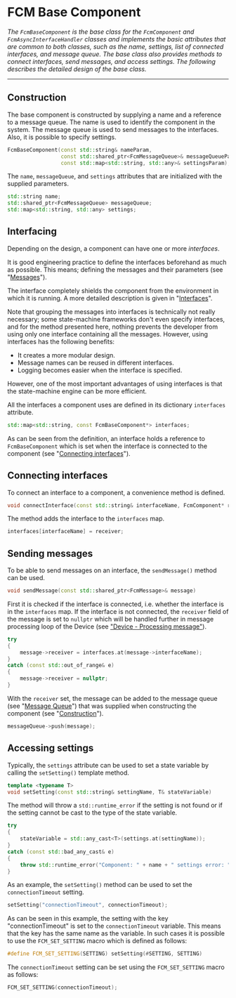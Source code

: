 # FCM Base Component
_The `FcmBaseComponent` is the base class for the `FcmComponent` and `FcmAsyncInterfaceHandler` classes and implements the basic attributes that are common to both classes, such as the name, settings, list of connected interfaces, and message queue. The base class also provides methods to connect interfaces, send messages, and access settings. The following describes the detailed design of the base class._
***

## Construction

The base component is constructed by supplying a name and a reference to a message queue. The name is used to identify the component in the system. The message queue is used to send messages to the interfaces. Also, it is possible to specify settings.

```cpp
FcmBaseComponent(const std::string& nameParam,
                 const std::shared_ptr<FcmMessageQueue>& messageQueueParam,
                 const std::map<std::string, std::any>& settingsParam);
```

The `name`, `messageQueue`, and `settings` attributes that are initialized with the supplied parameters.

```cpp
std::string name;
std::shared_ptr<FcmMessageQueue> messageQueue;
std::map<std::string, std::any> settings;
```

## Interfacing
Depending on the design, a component can have one or more _interfaces_.

It is good engineering practice to define the interfaces beforehand as much as possible. This means; defining the messages and their parameters (see "[Messages](Messages.md)").

The interface completely shields the component from the environment in which it is running. A more detailed description is given in "[Interfaces](Interfaces.md)".

Note that grouping the messages into interfaces is technically not really necessary; some state-machine frameworks don't even specify interfaces, and for the method presented here, nothing prevents the developer from using only one interface containing all the messages. However, using interfaces has the following benefits:
* It creates a more modular design.
* Message names can be reused in different interfaces.
* Logging becomes easier when the interface is specified.

However, one of the most important advantages of using interfaces is that the state-machine engine can be more efficient.

All the interfaces a component uses are defined in its dictionary ``interfaces`` attribute.

```cpp
std::map<std::string, const FcmBaseComponent*> interfaces;
```

As can be seen from the definition, an interface holds a reference to ```FcmBaseComponent``` which is set when the interface is connected to the component (see "[Connecting interfaces](#connecting-interfaces)").

## Connecting interfaces

To connect an interface to a component, a convenience method is defined.

```cpp
void connectInterface(const std::string& interfaceName, FcmComponent* receiver)
```

The method adds the interface to the `interfaces` map.

```cpp
interfaces[interfaceName] = receiver;
```

## Sending messages

To be able to send messages on an interface, the `sendMessage()` method can be used.

```cpp
void sendMessage(const std::shared_ptr<FcmMessage>& message)
```

First it is checked if the interface is connected, i.e. whether the interface is in the `interfaces` map. If the interface is not connected, the `receiver` field of the message is set to `nullptr` which will be handled further in message processing loop of the Device (see ["Device - Processing message"](Device.md#process-messages)).

```cpp
try
{
    message->receiver = interfaces.at(message->interfaceName);
}
catch (const std::out_of_range& e)
{
    message->receiver = nullptr;
}
```

With the ``receiver`` set, the message can be added to the message queue (see "[Message Queue](MessageQueue.md)") that was supplied when constructing the component (see "[Construction](#construction)").

```cpp
messageQueue->push(message);
```

## Accessing settings

Typically, the `settings` attribute can be used to set a state variable by calling the `setSetting()` template method.

```cpp
template <typename T>
void setSetting(const std::string& settingName, T& stateVariable)
```

The method will throw a `std::runtime_error` if the setting is not found or if the setting cannot be cast to the type of the state variable.

```cpp
try
{
    stateVariable = std::any_cast<T>(settings.at(settingName));
}
catch (const std::bad_any_cast& e)
{
    throw std::runtime_error("Component: " + name + " settings error: " + e.what());
}
```

As an example, the `setSetting()` method can be used to set the `connectionTimeout` setting.

```cpp
setSetting("connectionTimeout", connectionTimeout);
```
As can be seen in this example, the setting with the key "connectionTimeout" is set to the `connectionTimeout` variable. This means that the key has the same name as the variable. In such cases it is possible to use the `FCM_SET_SETTING` macro which is defined as follows:

```cpp
#define FCM_SET_SETTING(SETTING) setSetting(#SETTING, SETTING)
```

The `connectionTimeout` setting can be set using the `FCM_SET_SETTING` macro as follows:

```cpp
FCM_SET_SETTING(connectionTimeout);
```

